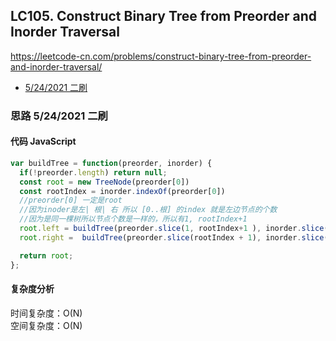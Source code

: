## LC105. Construct Binary Tree from Preorder and Inorder Traversal

https://leetcode-cn.com/problems/construct-binary-tree-from-preorder-and-inorder-traversal/

- [5/24/2021 二刷](#思路-5/24/2021二刷)

### 思路 5/24/2021 二刷

#### 代码 JavaScript

```JavaScript
var buildTree = function(preorder, inorder) {
  if(!preorder.length) return null;
  const root = new TreeNode(preorder[0])
  const rootIndex = inorder.indexOf(preorder[0])
  //preorder[0] 一定是root
  //因为inoder是左| 根| 右 所以 [0..根] 的index 就是左边节点的个数
  //因为是同一棵树所以节点个数是一样的，所以有1, rootIndex+1
  root.left = buildTree(preorder.slice(1, rootIndex+1 ), inorder.slice(0, rootIndex))
  root.right =  buildTree(preorder.slice(rootIndex + 1), inorder.slice(rootIndex + 1))

  return root;
};

```

#### 复杂度分析

时间复杂度：O(N) </br>
空间复杂度：O(N)
